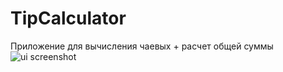 # TipCalculator
Приложение для вычисления чаевых + расчет общей суммы
![ui screenshot](https://www.dropbox.com/home/github_pic?preview=Screenshot_1487322059.png)
